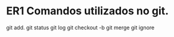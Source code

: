 # ER1 Comandos utilizados no git.
git add. 
git status
git log
git checkout -b
git merge
git ignore


